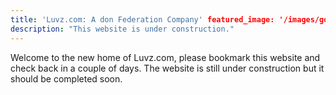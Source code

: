 ```yaml
---
title: 'Luvz.com: A don Federation Company' featured_image: '/images/gohugo-default-sample-hero-image.jpg'
description: "This website is under construction."
---
```


Welcome to the new home of Luvz.com, please bookmark this website and check back in a couple of days. The website is
still under construction but it should be completed soon.
